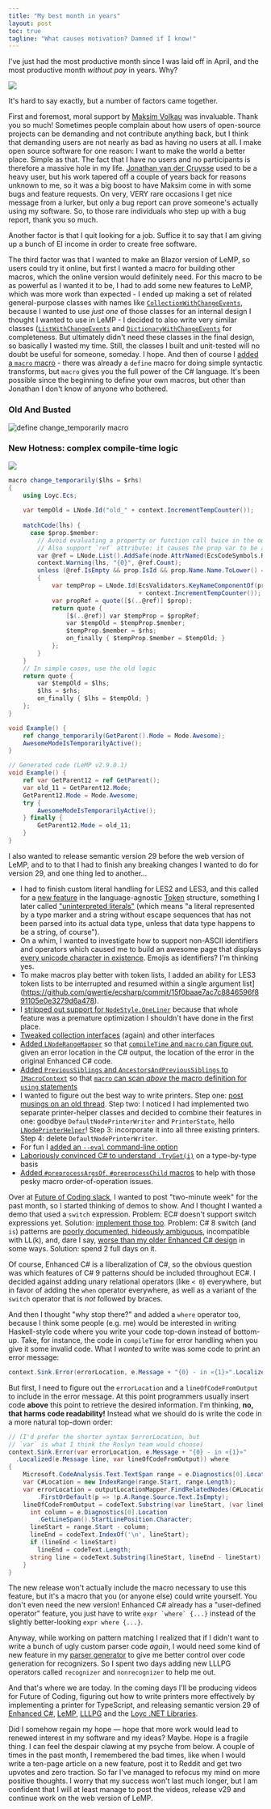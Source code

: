 ```yaml
---
title: "My best month in years"
layout: post
toc: true
tagline: "What causes motivation? Damned if I know!"
---
```


I've just had the most productive month since I was laid off in April, and the most productive month _without pay_ in years. Why?

![](2020-github-contributions.png)

It's hard to say exactly, but a number of factors came together.

First and foremost, moral support by [Maksim Volkau](https://github.com/dadhi) was invaluable. Thank you so much! Sometimes people complain about how users of open-source projects can be demanding and not contribute anything back, but I think that demanding users are not nearly as bad as having no users at all. I make open source software for one reason: I want to make the world a better place. Simple as that. The fact that I have no users and no participants is therefore a massive hole in my life. [Jonathan van der Cruysse](https://github.com/jonathanvdc) used to be a heavy user, but his work tapered off a couple of years back for reasons unknown to me, so it was a big boost to have Maksim come in with some bugs and feature requests. On very, VERY rare occasions I get nice message from a lurker, but only a bug report can prove someone's actually using my software. So, to those rare individuals who step up with a bug report, thank you so much.

Another factor is that I quit looking for a job. Suffice it to say that I am giving up a bunch of EI income in order to create free software.

The third factor was that I wanted to make an Blazor version of LeMP, so users could try it online, but first I wanted a macro for building other macros, which the online version would definitely need. For this macro to be as powerful as I wanted it to be, I had to add some new features to LeMP, which was more work than expected - I ended up making a set of related general-purpose classes with names like [`CollectionWithChangeEvents`](http://ecsharp.net/doc/code/classLoyc_1_1Collections_1_1Impl_1_1CollectionWithChangeEvents.html), because I wanted to use _just one_ of those classes for an internal design I thought I wanted to use in LeMP - I decided to also write very similar classes ([`ListWithChangeEvents`](http://ecsharp.net/doc/code/classLoyc_1_1Collections_1_1Impl_1_1ListWithChangeEvents.html) and [`DictionaryWithChangeEvents`](http://ecsharp.net/doc/code/classLoyc_1_1Collections_1_1Impl_1_1DictionaryWithChangeEvents.html) for completeness. But ultimately didn't need these classes in the final design, so basically I wasted my time. Still, the classes I built and unit-tested will no doubt be useful for someone, someday. I hope. And then of course I [added a `macro` macro](https://github.com/qwertie/ecsharp/commit/3e353a6664d92297d40cc66fcc95d29bdad98345?branch=3e353a6664d92297d40cc66fcc95d29bdad98345) - there was already a `define` macro for doing simple syntactic transforms, but `macro` gives you the full power of the C# language. It's been possible since the beginning to define your own macros, but other than Jonathan I don't know of anyone who bothered.

### Old And Busted ###

![define change_temporarily macro](change_temporarily.png)

### New Hotness: complex compile-time logic ###

![](new-hotness.jpg)

~~~cs
macro change_temporarily($lhs = $rhs)
{
    using Loyc.Ecs;
    
    var tempOld = LNode.Id("old_" + context.IncrementTempCounter());
    
    matchCode(lhs) {
      case $prop.$member:
        // Avoid evaluating a property or function call twice in the output.
        // Also support `ref` attribute: it causes the prop var to be a ref var.
        var @ref = LNode.List().AddSafe(node.AttrNamed(EcsCodeSymbols.Ref));
        context.Warning(lhs, "{0}", @ref.Count);
        unless (@ref.IsEmpty && prop.IsId && prop.Name.Name.ToLower() == prop.Name.Name)
        {
            var tempProp = LNode.Id(EcsValidators.KeyNameComponentOf(prop).Name
                                    + context.IncrementTempCounter());
            var propRef = quote([$(..@ref)] $prop);
            return quote {
                [$(..@ref)] var $tempProp = $propRef;
                var $tempOld = $tempProp.$member;
                $tempProp.$member = $rhs;
                on_finally { $tempProp.$member = $tempOld; }
            };
        }
    }
    // In simple cases, use the old logic
    return quote {
        var $tempOld = $lhs;
        $lhs = $rhs;
        on_finally { $lhs = $tempOld; }
    };
}  

void Example() {
    ref change_temporarily(GetParent().Mode = Mode.Awesome);
    AwesomeModeIsTemporarilyActive();
}

// Generated code (LeMP v2.9.0.1)
void Example() {
	ref var GetParent12 = ref GetParent();
	var old_11 = GetParent12.Mode;
	GetParent12.Mode = Mode.Awesome;
	try {
		AwesomeModeIsTemporarilyActive();
	} finally {
		GetParent12.Mode = old_11;
	}
}
~~~

I also wanted to release semantic version 29 before the web version of LeMP, and to to that I had to finish any breaking changes I wanted to do for version 29, and one thing led to another...

- I had to finish custom literal handling for LES2 and LES3, and this called for a [new feature](https://github.com/qwertie/ecsharp/commit/9581238e3a5af62ca343053c9ace9f4e7d8d551e?diff=split) in the language-agnostic [Token](http://ecsharp.net/doc/code/structLoyc_1_1Syntax_1_1Lexing_1_1Token.html) structure, something I later called ["uninterpreted literals"](https://github.com/qwertie/ecsharp/commit/ccb86e50ba6dd7f48072fc9e1c227c5566985adc) (which means "a literal represented by a type marker and a string without escape sequences that has not been parsed into its actual data type, unless that data type happens to be a string, of course").
- On a whim, I wanted to investigate how to support non-ASCII identifiers and operators which caused me to build an awesome page that displays [every unicode character in existence](http://david.loyc.net/misc/CharCategories.html). Emojis as identifiers? I'm thinking yes.
- To make macros play better with token lists, I added an ability for LES3 token lists to be interrupted and resumed within a single argument list](https://github.com/qwertie/ecsharp/commit/15f0baae7ac7c8846596f891105e0e3279d6a478).
- I [stripped out support for `NodeStyle.OneLiner`](https://github.com/qwertie/ecsharp/commit/e8c05695b55482090386ca02bba0b5d60913974f) because that whole feature was a premature optimization I shouldn't have done in the first place.
- [Tweaked collection interfaces](https://github.com/qwertie/ecsharp/commit/56a6a004361bfc76e83d70796b43c860c1626960) (again) and other interfaces
- [Added `LNodeRangeMapper`](https://github.com/qwertie/ecsharp/commit/1ec9af2b04f62266a78a8ca00a119e0b5411d747) so that [`compileTime` and `macro` can figure out](https://github.com/qwertie/ecsharp/commit/ba629f12b9cb9d0df659c17803ad9045cec0da20), given an error location in the C# output, the location of the error in the original Enhanced C# code.
- [Added `PreviousSiblings` and `AncestorsAndPreviousSiblings` to `IMacroContext`](https://github.com/qwertie/ecsharp/commit/22b699b088e5ad669e167ecdedac74ebdda92c57) so that [`macro` can scan _above_ the macro definition for `using` statements](https://github.com/qwertie/ecsharp/commit/74879b8ae44872481c57f28197243f9ace3a7e6c)
- I wanted to figure out the best way to write printers. Step one: [post musings on an old thread](https://github.com/qwertie/ecsharp/discussions/89#discussioncomment-180845). Step two: I noticed I had implemented two separate printer-helper classes and decided to combine their features in one: goodbye `DefaultNodePrinterWriter` and `PrinterState`, hello [`LNodePrinterHelper`](https://github.com/qwertie/ecsharp/commit/f76d487b945a3c35585436cdc20858bfc7bb331b)! Step 3: incorporate it into all three existing printers. Step 4: delete `DefaultNodePrinterWriter`.
- For fun I [added an `--eval` command-line option](https://github.com/qwertie/ecsharp/commit/40c2bff9d5511da709418e0dac8ff61efc6399a0)
- [Laboriously convinced C# to understand `.TryGet(i)`](https://github.com/qwertie/ecsharp/commit/41d3a2f4cf1d290f5e0168ad9b3442dd67dc2f70) on a type-by-type basis
- [Added `#preprocessArgsOf`, `#preprocessChild` macros](https://github.com/qwertie/ecsharp/commit/cf82baccb2da1027e71bcf896cd3885febd4c8f2) to help with those pesky macro order-of-operation issues.

Over at [Future of Coding slack](https://futureofcoding.org/community), I wanted to post "two-minute week" for the past month, so I started thinking of demos to show. And I thought I wanted a demo that used a `switch` expression. Problem: EC# doesn't support switch expressions yet. Solution: [implement those too](https://github.com/qwertie/ecsharp/issues/129). Problem: C# 8 switch (and `is`) patterns are [poorly documented,  hideously ambiguous](https://github.com/qwertie/ecsharp/blob/master/Main/Ecs/Parser/EcsParserGrammar.les#L1014), incompatible with LL(k), and, dare I say, [worse than my older Enhanced C# design](https://github.com/qwertie/ecsharp/blob/master/Main/Ecs/Parser/EcsParserGrammar.les#L1403) in some ways. Solution: spend 2 full days on it.

Of course, Enhanced C# is a liberalization of C#, so the obvious question was which features of C# 9 patterns should be included throughout EC#. I decided against adding unary relational operators (like `< 0`) everywhere, but in favor of adding the `when` operator everywhere, as well as a variant of the `switch` operator that is _not_ followed by braces.

And then I thought "why stop there?" and added a `where` operator too, because I think some people (e.g. me) would be interested in writing Haskell-style code where you write your code top-down instead of bottom-up. Take, for instance, the code in `compileTime` for error handling when you give it some invalid code. What I _wanted_ to write was some code to print an error message:

~~~cs
context.Sink.Error(errorLocation, e.Message + "{0} - in «{1}»".Localized(e.Message line, lineOfCodeFromOutput));
~~~

But first, I need to figure out the `errorLocation` and a `lineOfCodeFromOutput` to include in the error message. At this point programmers usually insert code **above** this point to retrieve the desired information. I'm thinking, **no, that harms code readability!** Instead what we should do is write the code in a more natural top-down order:

~~~cs
// (I'd prefer the shorter syntax $errorLocation, but 
// `var` is what I think the Roslyn team would choose)
context.Sink.Error(var errorLocation, e.Message + "{0} - in «{1}»"
  .Localized(e.Message line, var lineOfCodeFromOutput)) where
{
    Microsoft.CodeAnalysis.Text.TextSpan range = e.Diagnostics[0].Location.SourceSpan;
    var C#Location = new IndexRange(range.Start, range.Length);
    var errorLocation = outputLocationMapper.FindRelatedNodes(C#Location, 10)
        .FirstOrDefault(p => !p.A.Range.Source.Text.IsEmpty);
    lineOfCodeFromOutput = codeText.Substring(var lineStart, (var lineEnd) - lineStart) where {
      int column = e.Diagnostics[0].Location
        .GetLineSpan().StartLinePosition.Character;
      lineStart = range.Start - column;
      lineEnd = codeText.IndexOf('\n', lineStart);
      if (lineEnd < lineStart)
        lineEnd = codeText.Length;
      string line = codeText.Substring(lineStart, lineEnd - lineStart);
    }
}
~~~

The new release won't actually include the macro necessary to use this feature, but it's a macro that you (or anyone else) could write yourself. You don't even need the new version! Enhanced C# already has a "user-defined operator" feature, you just have to write ``expr `where` {...}`` instead of the slightly better-looking ``expr where {...}``.

Anyway, while working on pattern matching I realized that if I didn't want to write a bunch of ugly custom parser code _again_, I would need some kind of new feature in my [parser generator](http://ecsharp.net/lllpg/) to give me better control over code generation for recognizers. So I spent two days adding new LLLPG operators called `recognizer` and `nonrecognizer` to help me out.

And that's where we are today. In the coming days I'll be producing videos for Future of Coding, figuring out how to write printers more effectively by implementing a printer for TypeScript, and releasing semantic version 29 of [Enhanced C#](http://ecsharp.net/), [LeMP](http://ecsharp.net/lemp/), [LLLPG](http://ecsharp.net/lllpg/) and the [Loyc .NET Libraries](http://core.loyc.net/).

Did I somehow regain my hope — hope that more work would lead to renewed interest in my software and my ideas? Maybe. Hope is a fragile thing. I can feel the despair clawing at my psyche from below. A couple of times in the past month, I remembered the bad times, like when I would write a ten-page article on a new feature, post it to Reddit and get two upvotes and zero traction. So far I've managed to refocus my mind on more positive thoughts. I worry that my success won't last much longer, but I am confident that I will at least manage to post the videos, release v29 and continue work on the web version of LeMP.
